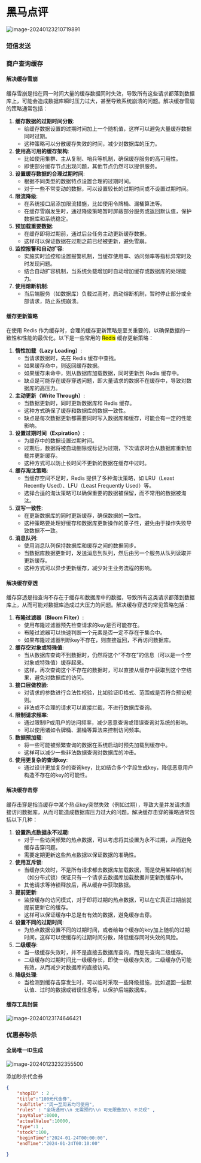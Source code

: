 # 黑马点评



![image-20240123210719891](./README_images/image-20240123210719891.png)







### 短信发送



### 商户查询缓存



#### 解决缓存雪崩




缓存雪崩是指在同一时间大量的缓存数据同时失效，导致所有这些请求都落到数据库上，可能会造成数据库瞬时压力过大，甚至导致系统崩溃的问题。解决缓存雪崩的策略通常包括：

1. **缓存数据的过期时间分散**:
    - 给缓存数据设置的过期时间加上一个随机值，这样可以避免大量缓存数据同时过期。
    - 这种策略可以分散缓存失效的时间，减少对数据库的压力。
2. **使用高可用的缓存架构**:
    - 比如使用集群、主从复制、哨兵等机制，确保缓存服务的高可用性。
    - 即使部分缓存节点出现问题，其他节点仍然可以提供服务。
3. **设置缓存数据的合理过期时间**:
    - 根据不同类型的数据特点设置合理的过期时间。
    - 对于一些不常变动的数据，可以设置较长的过期时间或不设置过期时间。
4. **限流降级**:
    - 在系统接口层添加限流措施，比如使用令牌桶、漏桶算法等。
    - 在缓存雪崩发生时，通过降级策略暂时屏蔽部分服务或返回默认值，保护数据库和系统稳定。
5. **预加载重要数据**:
    - 在缓存即将过期前，通过后台任务主动更新缓存数据。
    - 这样可以保证数据在过期之前已经被更新，避免雪崩。
6. **监控报警和自动扩容**:
    - 实施实时监控和设置报警机制，当缓存使用率、访问频率等指标异常时及时发现问题。
    - 结合自动扩容机制，当系统负载增加时自动增加缓存或数据库的处理能力。
7. **使用熔断机制**:
    - 当后端服务（如数据库）负载过高时，启动熔断机制，暂时停止部分或全部请求，防止系统崩溃。





#### 缓存更新策略

在使用 Redis 作为缓存时，合理的缓存更新策略是至关重要的，以确保数据的一致性和性能的最优化。以下是一些常用的 <mark>Redis</mark> 缓存更新策略：

1. **惰性加载（Lazy Loading）**:
    - 当请求数据时，先在 Redis 缓存中查找。
    - 如果缓存命中，则返回缓存数据。
    - 如果缓存未命中，则从数据库加载数据，同时更新到 Redis 缓存中。
    - 缺点是可能存在缓存穿透问题，即大量请求的数据不在缓存中，导致对数据库的高压力。
2. **主动更新（Write Through）**:
    - 当数据更新时，同时更新数据库和 Redis 缓存。
    - 这种方式确保了缓存和数据库的数据一致性。
    - 缺点是每次数据更新都需要同时写入数据库和缓存，可能会有一定的性能影响。
3. **设置过期时间（Expiration）**:
    - 为缓存中的数据设置过期时间。
    - 过期后，数据将被自动删除或标记为过期，下次请求时会从数据库重新加载并更新缓存。
    - 这种方式可以防止长时间不更新的数据在缓存中过时。
4. **缓存淘汰策略**:
    - 当缓存空间不足时，Redis 提供了多种淘汰策略，如 LRU（Least Recently Used）、LFU（Least Frequently Used）等。
    - 选择合适的淘汰策略可以确保重要的数据被保留，而不常用的数据被淘汰。
5. **双写一致性**:
    - 在更新数据库的同时更新缓存，确保数据的一致性。
    - 这种策略要处理好缓存和数据库更新操作的原子性，避免由于操作失败导致数据不一致。
6. **消息队列**:
    - 使用消息队列保持数据库和缓存之间的数据同步。
    - 当数据库数据更新时，发送消息到队列，然后由另一个服务从队列读取并更新缓存。
    - 这种方式可以异步更新缓存，减少对主业务流程的影响。



#### 解决缓存穿透

缓存穿透是指查询不存在于缓存和数据库中的数据，导致所有这类请求都落到数据库上，从而可能对数据库造成过大压力的问题。解决缓存穿透的常见策略包括：

1. **布隆过滤器（Bloom Filter）**:
    - 使用布隆过滤器预先检查请求的key是否可能存在。
    - 布隆过滤器可以快速判断一个元素是否一定不存在于集合中。
    - 如果布隆过滤器判断key不存在，则直接返回，不再访问数据库。
2. **缓存空对象或特殊值**:
    - 当从数据库查询不到数据时，仍然将这个“不存在”的信息（可以是一个空对象或特殊值）缓存起来。
    - 这样，再次查询这个不存在的数据时，可以直接从缓存中获取到这个空结果，避免对数据库的访问。
3. **接口层做校验**:
    - 对请求的参数进行合法性校验，比如验证ID格式、范围或是否符合预设规则。
    - 非法或不合理的请求可以直接拦截，不进行数据库查询。
4. **限制请求频率**:
    - 通过限制IP或用户的访问频率，减少恶意查询或错误查询对系统的影响。
    - 可以使用诸如令牌桶、漏桶等算法来控制访问频率。
5. **数据预加载**:
    - 将一些可能被频繁查询的数据在系统启动时预先加载到缓存中。
    - 这样可以减少一些非法数据查询对数据库的冲击。
6. **使用更复杂的查询key**:
    - 通过设计更加复杂的查询key，比如结合多个字段生成key，降低恶意用户构造不存在的key的可能性。



#### 解决缓存击穿

缓存击穿是指当缓存中某个热点key突然失效（例如过期），导致大量并发请求直接访问数据库，从而可能造成数据库压力过大的问题。解决缓存击穿的策略通常包括以下几种：

1. **设置热点数据永不过期**:
    - 对于一些访问频繁的热点数据，可以考虑将其设置为永不过期，从而避免缓存击穿问题。
    - 需要定期更新这些热点数据以保证数据的准确性。
2. **使用互斥锁**:
    - 当缓存失效时，不是所有请求都去数据库加载数据，而是使用某种锁机制（如分布式锁）保证只有一个请求去数据库加载数据并更新到缓存中。
    - 其他请求等待锁释放后，再从缓存中获取数据。
3. **提前更新**:
    - 监控缓存的访问模式，对于即将过期的热点数据，可以在它真正过期前就提前更新它的缓存。
    - 这样可以保证缓存中总是有有效的数据，避免缓存击穿。
4. **设置不同的过期时间**:
    - 为热点数据设置不同的过期时间，或者给每个缓存的key加上随机的过期时间，这样可以使缓存的过期时间分散，降低缓存同时失效的风险。
5. **二级缓存**:
    - 当一级缓存失效时，并不是直接去数据库查询，而是先查询二级缓存。
    - 二级缓存的过期时间比一级缓存长，即使一级缓存失效，二级缓存仍可能有效，从而减少对数据库的直接访问。
6. **降级处理**:
    - 当检测到缓存击穿发生时，可以临时采取一些降级措施，比如返回一些默认值、过时的数据或错误信息等，以保护后端数据库。






#### 缓存工具封装

![image-20240123174646421](./README_images/image-20240123174646421.png)

### 优惠券秒杀

#### 全局唯一ID生成

![image-20240123232355500](./README_images/image-20240123232355500.png)









添加秒杀代金券

```json
{
    "shopID" : 2 ,
    "title":"100元代金券",
    "subTitle":"周一至周五均可使用",
    "rules" : "全场通用\\n 无需预约\\n 可无限叠加\\ 不兑现" ,
    "payValue":8000,
    "actualValue":10000,
    "type":1 , 
    "stock":100,
    "beginTime":"2024-01-24T00:00:00",
    "endTime":"2024-01-24T00:10:00"

}
```









